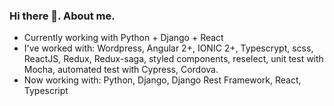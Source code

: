 ### Hi there 👋. About me.

- Currently working with Python + Django + React
- I've worked with: Wordpress, Angular 2+, IONIC 2+, Typescrypt, scss, ReactJS, Redux, Redux-saga, styled components, reselect, unit test with Mocha, automated test with Cypress, Cordova.
- Now working with: Python, Django, Django Rest Framework, React, Typescript
